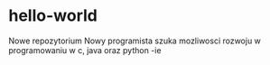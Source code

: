 # hello-world
Nowe repozytorium
Nowy programista szuka mozliwosci rozwoju w programowaniu w c, java oraz python -ie
